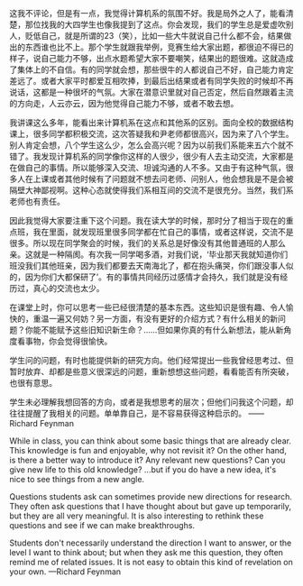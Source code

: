 这我不评论，但是有一点，我觉得计算机系的氛围不好。我是局外之人了，能看清楚，那位找我的大四学生也像我提到了这点。你会发现，我们的学生总是爱虚吹别人，贬低自己，就是所谓的23（笑），比如一些大牛就说自己什么都不会，结果做出的东西谁也比不上。那个学生就跟我举例，竞赛生给大家出题，都很迫不得已的样子，说自己能力不够，出点水题希望大家不要嘲笑，结果出的题很难。这就造成了集体上的不自信。有的同学就会想，那些很牛的人都说自己不好，自己能力肯定差远了。或者大家平时都爱互相吹捧，到最后出结果或者有同学失败的时候却不再说话，这都是一种很坏的气氛。大家在潜意识里就对自己否定，然后自然跟着主流的方向走，人云亦云，因为他觉得自己能力不够，或者不敢去想。

我讲课这么多年，能看出来计算机系在这点和其他系的区别。面向全校的数据结构课上，很多同学都积极交流，这次答疑我和尹老师都很高兴，因为来了八个学生。别人肯定会想，八个学生这么少，怎么会高兴呢？因为以前我们系能来五六个就不错了。我发现计算机系的同学像你这样的人很少，很少有人去主动交流，大家都是在做自己的事情。所以能够深入交流、坦诚沟通的人不多。又由于有这种气氛，很多人在上课或者其他时候有了问题就不想去问老师、问别人，他会想我是不是会被隔壁大神鄙视啊。这种心态就使得我们系相互间的交流不是很充分。当然，我们系老师也有责任。

因此我觉得大家要注重下这个问题。我在读大学的时候，那时分了相当于现在的重点班，我在里面，就发现班里很多同学都在忙自己的事情，或者这样说，交流不是很多。所以现在同学聚会的时候，我们的关系总是好像没有其他普通班的人那么亲。这就是一种隔阂。有次我一同学喝多酒，对我们说，‘毕业那天我就知道你们班没我们其他班亲，因为我们都要去天南海北了，都在抱头痛哭，你们跟没事人似的，因为你们大都保研了’。有的事情共同经历过感情才会持久，我们就是没有经历过，真心的交流也太少。

在课堂上时，你可以思考一些已经很清楚的基本东西。这些知识是很有趣、令人愉快的，重温一遍又何妨？另一方面，有没有更好的介绍方式？有什么相关的新问题？你能不能赋予这些旧知识新生命？……但如果你真的有什么新想法，能从新角度看事物，你会觉得很愉快。

学生问的问题，有时也能提供新的研究方向。他们经常提出一些我曾经思考过、但暂时放弃、却都是些意义很深远的问题，重新想想这些问题，看看能否有所突破，也很有意思。

学生未必理解我想回答的方向，或者是我想思考的层次；但他们问我这个问题，却往往提醒了我相关的问题。单单靠自己，是不容易获得这种启示的。 —— Richard Feynman

While in class, you can think about some basic things that are already clear. This knowledge is fun and enjoyable, why not revisit it? On the other hand, is there a better way to introduce it? Any relevant new questions? Can you give new life to this old knowledge? ...but if you do have a new idea, it's nice to see things from a new angle.

Questions students ask can sometimes provide new directions for research. They often ask questions that I have thought about but gave up temporarily, but they are all very meaningful. It is also interesting to rethink these questions and see if we can make breakthroughs.

Students don't necessarily understand the direction I want to answer, or the level I want to think about; but when they ask me this question, they often remind me of related issues. It is not easy to obtain this kind of revelation on your own. —Richard Feynman
